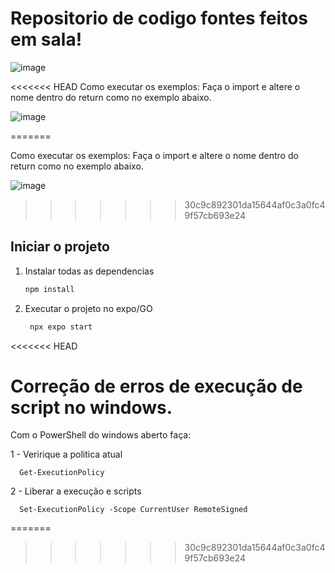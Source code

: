 # Repositorio de codigo fontes feitos em sala!

![image](https://github.com/user-attachments/assets/537f9311-d8e9-4411-8658-7ea24ba67216)

<<<<<<< HEAD
Como executar os exemplos:
Faça o import e altere o nome dentro do return como no exemplo abaixo.

![image](https://github.com/user-attachments/assets/a9c4a754-c34c-477a-a154-91b410a5e50d)

=======





Como executar os exemplos: 
      Faça o import e altere o nome dentro do return como no exemplo abaixo.


![image](https://github.com/user-attachments/assets/a9c4a754-c34c-477a-a154-91b410a5e50d)


>>>>>>> 30c9c892301da15644af0c3a0fc49f57cb693e24
## Iniciar o projeto

1. Instalar todas as dependencias

   ```bash
   npm install
   ```

2. Executar o projeto no expo/GO

   ```bash
    npx expo start
   ```
<<<<<<< HEAD

# Correção de erros de execução de script no windows.
Com o PowerShell do windows aberto faça:

1 - Veririque a politica atual

      Get-ExecutionPolicy

2 - Liberar a execução e scripts

      Set-ExecutionPolicy -Scope CurrentUser RemoteSigned


=======

>>>>>>> 30c9c892301da15644af0c3a0fc49f57cb693e24
